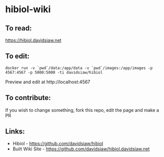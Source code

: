 # hibiol-wiki

## To read:

https://hibiol.davidsiaw.net

## To edit:

```
docker run -v `pwd`/data:/app/data -v `pwd`/images:/app/images -p 4567:4567 -p 5000:5000 -ti davidsiaw/hibiol
```

Preview and edit at http://localhost:4567

## To contribute:

If you wish to change something, fork this repo, edit the page and make a PR

## Links:

- Hibiol - https://github.com/davidsiaw/hibiol
- Built Wiki Site - https://github.com/davidsiaw/hibiol.davidsiaw.net
